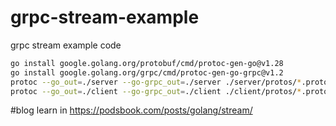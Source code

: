 # grpc-stream-example
grpc stream example code

```bash
go install google.golang.org/protobuf/cmd/protoc-gen-go@v1.28
go install google.golang.org/grpc/cmd/protoc-gen-go-grpc@v1.2
protoc --go_out=./server --go-grpc_out=./server ./server/protos/*.proto
protoc --go_out=./client --go-grpc_out=./client ./client/protos/*.proto
```

#blog
learn in https://podsbook.com/posts/golang/stream/
